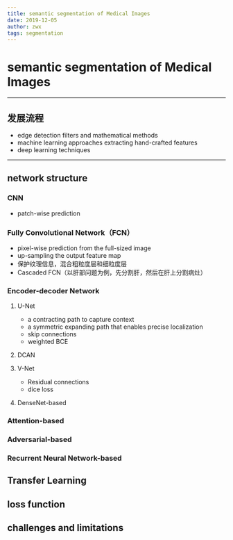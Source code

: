 ```yaml
---
title: semantic segmentation of Medical Images
date: 2019-12-05
author: zwx
tags: segmentation
---
```


# semantic segmentation of Medical Images

- - -
## 发展流程
- edge detection filters and mathematical methods
- machine learning approaches extracting hand-crafted features
- deep learning techniques
- - -

## network structure

### CNN
- patch-wise prediction

### Fully Convolutional Network（FCN）
- pixel-wise prediction from the full-sized image
- up-sampling the output feature map
- 保护纹理信息，混合粗粒度层和细粒度层
- Cascaded FCN（以肝部问题为例，先分割肝，然后在肝上分割病灶）

### Encoder-decoder Network

1. U-Net
    - a contracting path to capture context
    - a symmetric expanding path that enables precise localization
    - skip connections
    - weighted BCE

2. DCAN

3. V-Net
    - Residual connections
    - dice loss

4. DenseNet-based

### Attention-based

### Adversarial-based

### Recurrent Neural Network-based

## Transfer Learning

## loss function

## challenges and limitations




